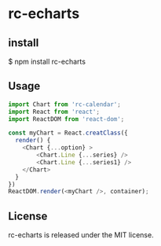 # rc-echarts

## install

$ npm install rc-echarts

## Usage

```js
import Chart from 'rc-calendar';
import React from 'react';
import ReactDOM from 'react-dom';

const myChart = React.creatClass({
  render() {
    <Chart {...option} >
        <Chart.Line {...series} />
        <Chart.Line {...series1} />
    </Chart>
  }
})
ReactDOM.render(<myChart />, container);
```

## License

rc-echarts is released under the MIT license.